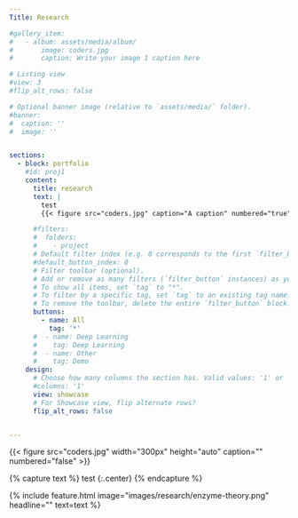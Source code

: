 ```yaml
---
Title: Research

#gallery_item:
#   - album: assets/media/album/
#       image: coders.jpg
#       caption: Write your image 1 caption here

# Listing view
#view: 3
#flip_alt_rows: false

# Optional banner image (relative to `assets/media/` folder).
#banner:
#  caption: ''
#  image: ''


sections:
  - block: portfolio
    #id: proj1
    content:
      title: research
      text: |
        test
        {{< figure src="coders.jpg" caption="A caption" numbered="true" >}}

      #filters:
      #  folders:
      #    - project
      # Default filter index (e.g. 0 corresponds to the first `filter_button` instance below).
      #default_button_index: 0
      # Filter toolbar (optional).
      # Add or remove as many filters (`filter_button` instances) as you like.
      # To show all items, set `tag` to "*".
      # To filter by a specific tag, set `tag` to an existing tag name.
      # To remove the toolbar, delete the entire `filter_button` block.
      buttons:
        - name: All
          tag: '*'
      #  - name: Deep Learning
      #    tag: Deep Learning
      #  - name: Other
      #    tag: Demo
    design:
      # Choose how many columns the section has. Valid values: '1' or '2'.
      #columns: '1'
      view: showcase
      # For Showcase view, flip alternate rows?
      flip_alt_rows: false


---
```


{{< figure src="coders.jpg" width="300px" height="auto" caption="" numbered="false" >}}

{% capture text %}
test
{:.center}
{% endcapture %}

{%
  include feature.html
  image="images/research/enzyme-theory.png"
  headline=""
  text=text
%}